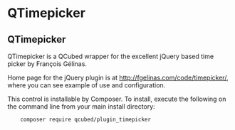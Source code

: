 # QTimepicker

## QTimepicker
QTimepicker is a QCubed wrapper for the excellent jQuery based time picker by François Gélinas.

Home page for the jQuery plugin is at http://fgelinas.com/code/timepicker/, where you 
can see example of use and configuration.

This control is installable by Composer. To install, execute the following on the command line from your main
install directory:
```
	composer require qcubed/plugin_timepicker
```    
